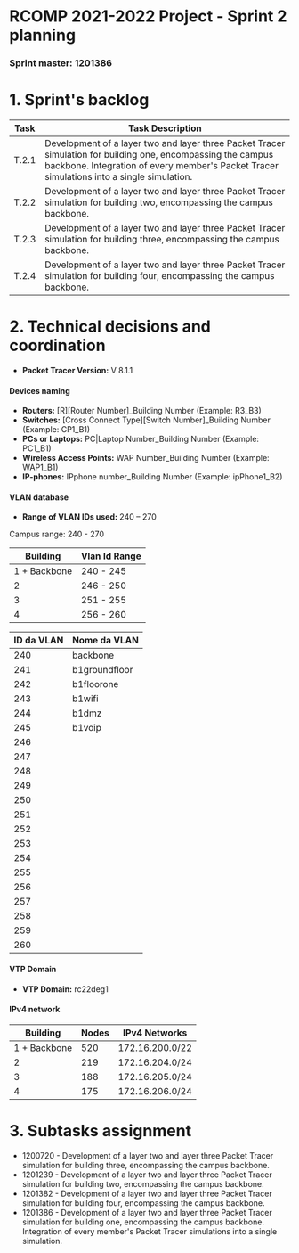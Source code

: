 RCOMP 2021-2022 Project - Sprint 2 planning
===========================================
### Sprint master: 1201386 ###

# 1. Sprint's backlog #
| Task | Task Description                                                                                                                                                                                                 |
|------|------------------------------------------------------------------------------------------------------------------------------------------------------------------------------------------------------------------|
|T.2.1 | Development of a layer two and layer three Packet Tracer simulation for building one, encompassing the campus backbone. Integration of every member's Packet Tracer simulations into a single simulation.        |
|T.2.2 | Development of a layer two and layer three Packet Tracer simulation for building two, encompassing the campus backbone.                                                                                          |
|T.2.3 | Development of a layer two and layer three Packet Tracer simulation for building three, encompassing the campus backbone.                                                                                        |
|T.2.4 | Development of a layer two and layer three Packet Tracer simulation for building four, encompassing the campus backbone.                                                                                         |


# 2. Technical decisions and coordination #
* **Packet Tracer Version:** V 8.1.1

#### Devices naming
* **Routers:** [R][Router Number]_Building Number (Example: R3_B3)
* **Switches:** [Cross Connect Type][Switch Number]_Building Number (Example: CP1_B1)
* **PCs or Laptops:** PC|Laptop Number_Building Number (Example: PC1_B1)
* **Wireless Access Points:** WAP Number_Building Number (Example: WAP1_B1)
* **IP-phones:** IPphone number_Building Number (Example: ipPhone1_B2)

#### VLAN database
* **Range of VLAN IDs used:** 240 – 270

Campus range: 240 - 270

| Building    | Vlan Id Range |
| ----------- | -----------   |
| 1 + Backbone|  240 - 245    |
| 2           |  246 - 250	  |
| 3           |  251 - 255	  |
| 4           |  256 - 260	  |

| ID da VLAN | Nome da VLAN  |
|------------|---------------|
|240         |backbone       |
|241         |b1groundfloor  |
|242         |b1floorone     |
|243         |b1wifi         |
|244         |b1dmz          |
|245         |b1voip         |
|246         |               |
|247         |               |
|248         |               |
|249         |               |
|250         |               |
|251         |               |
|252         |               |
|253         |               |
|254         |               |
|255         |               |
|256         |               |
|257         |               |
|258         |               |
|259         |               |
|260         |               |

####   VTP Domain
* **VTP Domain:** rc22deg1

#### IPv4 network

| Building    | Nodes  |IPv4 Networks    | 
|-------------|--------|-----------------|
|1 + Backbone | 520    |172.16.200.0/22  |
|2            | 219    |172.16.204.0/24  |
|3            | 188    |172.16.205.0/24  |
|4            | 175    |172.16.206.0/24  |


# 3. Subtasks assignment #
* 1200720 - Development of a layer two and layer three Packet Tracer simulation for building three, encompassing the campus backbone.
* 1201239 - Development of a layer two and layer three Packet Tracer simulation for building two, encompassing the campus backbone.
* 1201382 - Development of a layer two and layer three Packet Tracer simulation for building four, encompassing the campus backbone.
* 1201386 - Development of a layer two and layer three Packet Tracer simulation for building one, encompassing the campus backbone. Integration of every member's Packet Tracer simulations into a single simulation.
  

